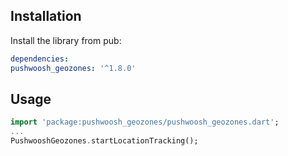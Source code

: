 ## Installation

Install the library from pub:

```yaml
dependencies:
pushwoosh_geozones: '^1.8.0'
```

## Usage
```dart
import 'package:pushwoosh_geozones/pushwoosh_geozones.dart';
...
PushwooshGeozones.startLocationTracking();
```

